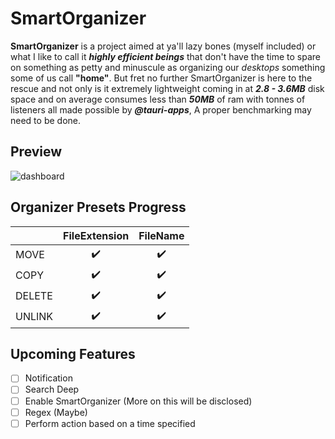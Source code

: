 # SmartOrganizer

**SmartOrganizer** is a project aimed at ya'll lazy bones (myself included) or what I like to call it **_highly efficient beings_** that don't have the time to spare on something as petty and minuscule as organizing our _desktops_ something some of us call **"home"**. But fret no further SmartOrganizer is here to the rescue and not only is it extremely lightweight coming in at **_2.8 - 3.6MB_** disk space and on average consumes less than **_50MB_** of ram with tonnes of listeners all made possible by **_@tauri-apps_**, A proper benchmarking may need to be done.

## Preview
![dashboard](https://user-images.githubusercontent.com/48803238/129455319-84918c0f-874e-410e-a88a-797c3f0b1de5.png)


## Organizer Presets Progress

|        | FileExtension                       | FileName                            |
| ------ | ----------------------------------- | ----------------------------------- |
| MOVE   | <center>:heavy_check_mark:</center> | <center>:heavy_check_mark:</center> |
| COPY   | <center>:heavy_check_mark:</center> | <center>:heavy_check_mark:</center> |
| DELETE | <center>:heavy_check_mark:</center> | <center>:heavy_check_mark:</center> |
| UNLINK | <center>:heavy_check_mark:</center> | <center>:heavy_check_mark:</center> |

## Upcoming Features

- [ ] Notification
- [ ] Search Deep
- [ ] Enable SmartOrganizer (More on this will be disclosed)
- [ ] Regex (Maybe)
- [ ] Perform action based on a time specified
